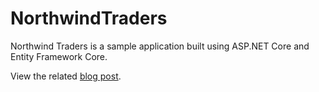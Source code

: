 # NorthwindTraders
Northwind Traders is a sample application built using ASP.NET Core and Entity Framework Core.

View the related [blog post](http://www.codingflow.net/create-northwind-traders-code-first-with-entity-framework-core-part-2/).
